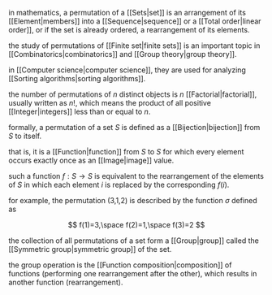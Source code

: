 in mathematics, a permutation of a [[Sets|set]] is an arrangement of its [[Element|members]] into a [[Sequence|sequence]] or a [[Total order|linear order]], or if the set is already ordered, a rearrangement of its elements.

the study of permutations of [[Finite set|finite sets]] is an important topic in [[Combinatorics|combinatorics]] and [[Group theory|group theory]].

in [[Computer science|computer science]], they are used for analyzing [[Sorting algorithms|sorting algorithms]].

the number of permutations of $n$ distinct objects is $n$ [[Factorial|factorial]], usually written as $n!$, which means the product of all positive [[Integer|integers]] less than or equal to $n$.

formally, a permutation of a set $S$ is defined as a [[Bijection|bijection]] from $S$ to itself.

that is, it is a [[Function|function]] from $S$ to $S$ for which every element occurs exactly once as an [[Image|image]] value.

such a function $f:S\rightarrow S$ is equivalent to the rearrangement of the elements of $S$ in which each element $i$ is replaced by the corresponding $f(i)$. 

for example, the permutation (3,1,2) is described by the function $\sigma$ defined as 

$$
f(1)=3,\space f(2)=1,\space f(3)=2
$$

the collection of all permutations of a set form a [[Group|group]] called the [[Symmetric group|symmetric group]] of the set.

the group operation is the [[Function composition|composition]] of functions (performing one rearrangement after the other), which results in another function (rearrangement).